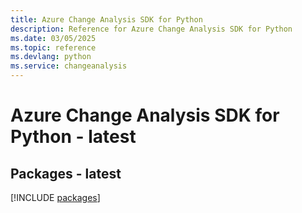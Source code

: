 ```yaml
---
title: Azure Change Analysis SDK for Python
description: Reference for Azure Change Analysis SDK for Python
ms.date: 03/05/2025
ms.topic: reference
ms.devlang: python
ms.service: changeanalysis
---
```

# Azure Change Analysis SDK for Python - latest
## Packages - latest
[!INCLUDE [packages](change-analysis-index.md)]
